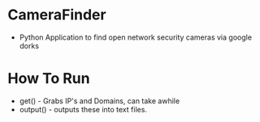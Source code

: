 # CameraFinder
 - Python Application to find open network security cameras via google dorks
# How To Run
 - get() - Grabs IP's and Domains, can take awhile
 - output() - outputs these into text files.
